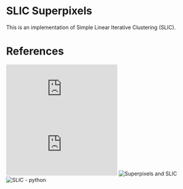 SLIC Superpixels
================

This is an implementation of Simple Linear Iterative Clustering (SLIC).

References
==========

![SLIC Superpixels](https://www.iro.umontreal.ca/~mignotte/IFT6150/Articles/SLIC_Superpixels.pdf)
![SLIC Superpixels Compared to State-of-the-art Superpixel Methods](https://core.ac.uk/download/pdf/147983593.pdf)
![Superpixels and SLIC](https://darshita1405.medium.com/superpixels-and-slic-6b2d8a6e4f08)
![SLIC - python](https://github.com/darshitajain/SLIC)
